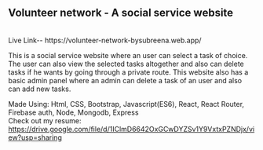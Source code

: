 <h2><strong>Volunteer network - A social service website</strong></h2><br>
Live Link-- https://volunteer-network-bysubreena.web.app/ <br>

This is a social service website where an user can select a task of choice.
The user can also view the selected tasks altogether and also can delete tasks if he wants by going through a private route.
This website also has a  basic admin panel where an admin can delete a task of an user and also can add new tasks.  

Made Using: Html, CSS, Bootstrap, Javascript(ES6), React, React Router, Firebase auth, Node, Mongodb,  Express <br>
Check out my resume: https://drive.google.com/file/d/1IClmD6642OxGCwDYZSv1Y9VxtxPZNDjx/view?usp=sharing

